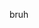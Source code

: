 bruh

<!---
PEDIXT/PEDIXT is a ✨ special ✨ repository because its `README.md` (this file) appears on your GitHub profile.
You can click the Preview link to take a look at your changes.
--->
